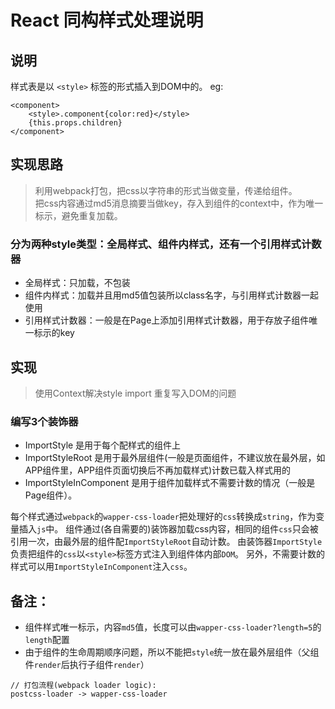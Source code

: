 # React 同构样式处理说明

## 说明

样式表是以 ```<style>``` 标签的形式插入到DOM中的。
eg:
```
<component>
    <style>.component{color:red}</style>
    {this.props.children}
</component>
```

## 实现思路

> 利用webpack打包，把css以字符串的形式当做变量，传递给组件。<br>
> 把css内容通过md5消息摘要当做key，存入到组件的context中，作为唯一标示，避免重复加载。

### 分为两种style类型：全局样式、组件内样式，还有一个引用样式计数器
- 全局样式：只加载，不包装
- 组件内样式：加载并且用md5值包装所以class名字，与引用样式计数器一起使用
- 引用样式计数器：一般是在Page上添加引用样式计数器，用于存放子组件唯一标示的key

## 实现

> 使用Context解决style import 重复写入DOM的问题

### 编写3个装饰器
- ImportStyle 是用于每个配样式的组件上
- ImportStyleRoot 是用于最外层组件(一般是页面组件，不建议放在最外层，如APP组件里，APP组件页面切换后不再加载样式)计数已载入样式用的
- ImportStyleInComponent 是用于组件加载样式不需要计数的情况（一般是Page组件）。

每个样式通过```webpack```的```wapper-css-loader```把处理好的```css```转换成```string```，作为变量插入```js```中。
组件通过(各自需要的)装饰器加载css内容，相同的组件```css```只会被引用一次，由最外层的组件配```ImportStyleRoot```自动计数。
由装饰器```ImportStyle```负责把组件的```css```以```<style>```标签方式注入到组件体内部```DOM```。
另外，不需要计数的样式可以用```ImportStyleInComponent```注入```css```。


## 备注：
- 组件样式唯一标示，内容```md5```值，长度可以由```wapper-css-loader?length=5```的```length```配置
- 由于组件的生命周期顺序问题，所以不能把```style```统一放在最外层组件（父组件```render```后执行子组件```render```）

```
// 打包流程(webpack loader logic):
postcss-loader -> wapper-css-loader
```